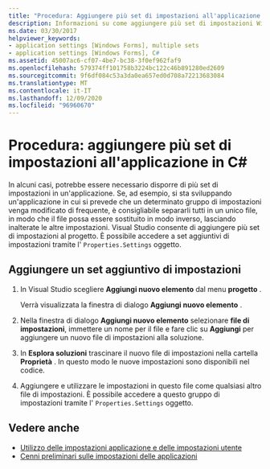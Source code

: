 ```yaml
---
title: "Procedura: Aggiungere più set di impostazioni all'applicazione in C#"
description: Informazioni su come aggiungere più set di impostazioni Windows Forms all'applicazione in C# usando Visual Studio.
ms.date: 03/30/2017
helpviewer_keywords:
- application settings [Windows Forms], multiple sets
- application settings [Windows Forms], C#
ms.assetid: 45007ac6-cf07-4be7-bc38-3f0ef962faf9
ms.openlocfilehash: 579374ff101758b3224bc122c46b891280ed2609
ms.sourcegitcommit: 9f6df084c53a3da0ea657ed0d708a72213683084
ms.translationtype: MT
ms.contentlocale: it-IT
ms.lasthandoff: 12/09/2020
ms.locfileid: "96960670"
---
```

# <a name="how-to-add-multiple-sets-of-settings-to-your-application-in-c"></a>Procedura: aggiungere più set di impostazioni all'applicazione in C\#

In alcuni casi, potrebbe essere necessario disporre di più set di impostazioni in un'applicazione. Se, ad esempio, si sta sviluppando un'applicazione in cui si prevede che un determinato gruppo di impostazioni venga modificato di frequente, è consigliabile separarli tutti in un unico file, in modo che il file possa essere sostituito in modo inverso, lasciando inalterate le altre impostazioni. Visual Studio consente di aggiungere più set di impostazioni al progetto. È possibile accedere a set aggiuntivi di impostazioni tramite l' `Properties.Settings` oggetto.

## <a name="add-an-additional-set-of-settings"></a>Aggiungere un set aggiuntivo di impostazioni

1. In Visual Studio scegliere **Aggiungi nuovo elemento** dal menu **progetto** .

   Verrà visualizzata la finestra di dialogo **Aggiungi nuovo elemento** .

2. Nella finestra di dialogo **Aggiungi nuovo elemento** selezionare **file di impostazioni**, immettere un nome per il file e fare clic su **Aggiungi** per aggiungere un nuovo file di impostazioni alla soluzione.

3. In **Esplora soluzioni** trascinare il nuovo file di impostazioni nella cartella **Proprietà** . In questo modo le nuove impostazioni sono disponibili nel codice.

4. Aggiungere e utilizzare le impostazioni in questo file come qualsiasi altro file di impostazioni. È possibile accedere a questo gruppo di impostazioni tramite l' `Properties.Settings` oggetto.

## <a name="see-also"></a>Vedere anche

- [Utilizzo delle impostazioni applicazione e delle impostazioni utente](using-application-settings-and-user-settings.md)
- [Cenni preliminari sulle impostazioni delle applicazioni](application-settings-overview.md)
